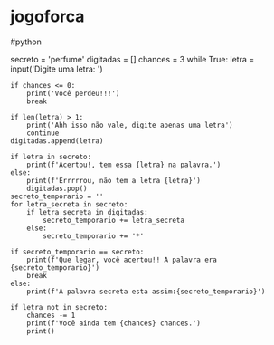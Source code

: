 # jogoforca
#python

secreto = 'perfume'
digitadas = []
chances = 3
while True:
    letra = input('Digite uma letra: ')

    if chances <= 0:
        print('Você perdeu!!!')
        break

    if len(letra) > 1:
        print('Ahh isso não vale, digite apenas uma letra')
        continue
    digitadas.append(letra)

    if letra in secreto:
        print(f'Acertou!, tem essa {letra} na palavra.')
    else:
        print(f'Errrrrou, não tem a letra {letra}')
        digitadas.pop()
    secreto_temporario = ''
    for letra_secreta in secreto:
        if letra_secreta in digitadas:
            secreto_temporario += letra_secreta
        else:
            secreto_temporario += '*'

    if secreto_temporario == secreto:
        print(f'Que legar, você acertou!! A palavra era {secreto_temporario}')
        break
    else:
        print(f'A palavra secreta esta assim:{secreto_temporario}')

    if letra not in secreto:
        chances -= 1
        print(f'Você ainda tem {chances} chances.')
        print()
